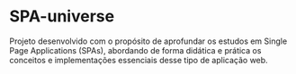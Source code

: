 # SPA-universe
Projeto desenvolvido com o propósito de aprofundar os estudos em Single Page Applications (SPAs), abordando de forma didática e prática os conceitos e implementações essenciais desse tipo de aplicação web.
